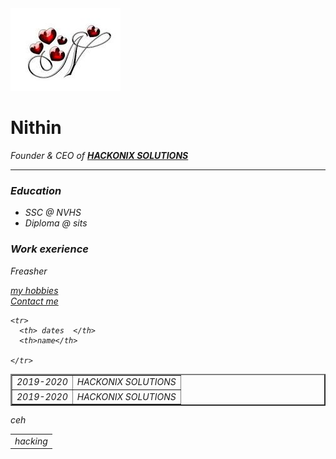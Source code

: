 <!DOCTYPE html>
<html lang="en" dir="ltr">
  <head>
    <meta charset="utf-8">
    <title>Nithin personal site</title>
  </head>
  <body>
    <img src="n.png" alt="nithin">
    <h1>Nithin </h1>
    <p> <em>Founder & CEO of  <a href="https://www.instagram.com/tech_lover_hacker___/?r=nametag"><b>HACKONIX SOLUTIONS</b> </a>  </p> <hr>
    <h3>Education</h3>
    <ul>
      <li>SSC @ NVHS</li>
      <li>Diploma @ sits</li>
    </ul>
    <h3>Work exerience </h3>
    <p>Freasher</p>
<a href="C:\Users\nithin chary\Desktop\web development\hobbies.html">my hobbies</a> <br>
<a href="C:\Users\nithin chary\Desktop\web development\contact me.html">Contact me</a>
<table cellspacing="10" border="2">
  <thead>

    <tr>
      <th> dates  </th>
      <th>name</th>

    </tr>
  </thead>
  <tbody>

  </tbody>
  <tfoot>

  </tfoot>
  <tr>
    <td>2019-2020</td>
    <td>HACKONIX SOLUTIONS</td>
  </tr>

  <tr>
    <td>2019-2020</td>
    <td>HACKONIX SOLUTIONS</td>
  </tr>
</table>
<table>
  <td>hacking</td>
  <tr>
    ceh
  </tr>
</table>
  </body>
</html>

